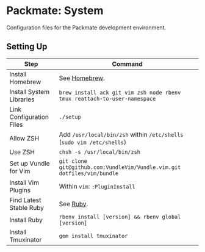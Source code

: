 # Packmate: System

Configuration files for the Packmate development environment.

## Setting Up

| Step                     | Command                                                                        |
| ------------------------ | ------------------------------------------------------------------------------ |
| Install Homebrew         | See [Homebrew](https://brew.sh).                                               |
| Install System Libraries | `brew install ack git vim zsh node rbenv tmux reattach-to-user-namespace`      |
| Link Configuration Files | `./setup`                                                                      |
| Allow ZSH                | Add `/usr/local/bin/zsh` within `/etc/shells` (`sudo vim /etc/shells`)         |
| Use ZSH                  | `chsh -s /usr/local/bin/zsh`                                                   | 
| Set up Vundle for Vim    | `git clone git@github.com:VundleVim/Vundle.vim.git dotfiles/vim/bundle`        |
| Install Vim Plugins      | Within `vim`: `:PluginInstall`                                                 |
| Find Latest Stable Ruby  | See [Ruby](https://www.ruby-lang.org/en/downloads/).                           |
| Install Ruby             | `rbenv install [version] && rbenv global [version]`                            |
| Install Tmuxinator       | `gem install tmuxinator`                                                       |
